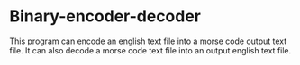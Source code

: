 # Binary-encoder-decoder
This program can encode an english text file into a morse code output text file. It can also decode a morse code text file into an output english text file.
